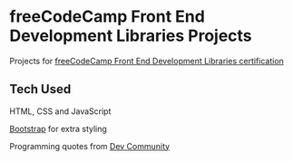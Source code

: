 # freeCodeCamp Front End Development Libraries Projects

Projects for
[freeCodeCamp Front End Development Libraries certification](https://www.freecodecamp.org/learn/front-end-development-libraries/)

## Tech Used

HTML, CSS and JavaScript

[Bootstrap](https://getbootstrap.com/) for extra styling

Programming quotes from
[Dev Community](https://dev.to/jeremycmorgan/7-great-programming-quotes-o95)
